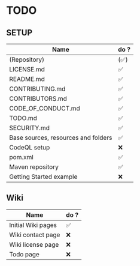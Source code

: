 # TODO

## SETUP

| Name                                | do ?                 |
|-------------------------------------|----------------------|
| (Repository)                        | (:white_check_mark:) |
| LICENSE.md                          | :white_check_mark:   |
| README.md                           | :white_check_mark:   |
| CONTRIBUTING.md                     | :white_check_mark:   |
| CONTRIBUTORS.md                     | :white_check_mark:   |
| CODE_OF_CONDUCT.md                  | :white_check_mark:   |
| TODO.md                             | :white_check_mark:   |
| SECURITY.md                         | :white_check_mark:   |
| Base sources, resources and folders | :white_check_mark:   |
| CodeQL setup                        | :x:                  |
| pom.xml                             | :white_check_mark:   |
| Maven repository                    | :white_check_mark:   |
| Getting Started example             | :x:                  |

## Wiki

| Name               | do ?               |
|--------------------|--------------------|
| Initial Wiki pages | :white_check_mark: |
| Wiki contact page  | :x:                |
| Wiki license page  | :x:                |
| Todo page          | :x:                |
